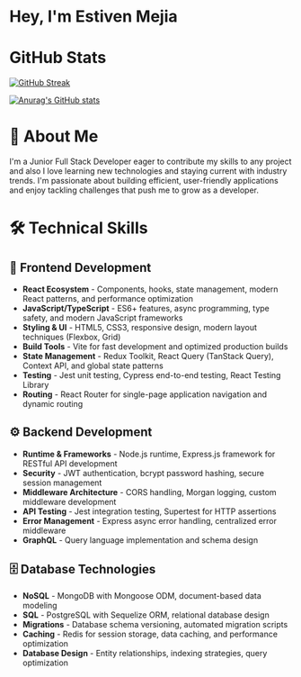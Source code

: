 
# Hey, I'm Estiven Mejia

# GitHub Stats

[![GitHub Streak](https://github-readme-streak-stats.herokuapp.com?user=estivenm06&theme=highcontrast&short_numbers=true)](https://git.io/streak-stats)

[![Anurag's GitHub stats](https://github-readme-stats.vercel.app/api?username=estivenm06)](https://github.com/anuraghazra/github-readme-stats)

# 🚀 About Me
I'm a Junior Full Stack Developer eager to contribute my skills to any project and also I love learning new technologies and staying current with industry trends. I'm passionate about building efficient, user-friendly applications and enjoy tackling challenges that push me to grow as a developer.

# 🛠️ Technical Skills
## 🎨 Frontend Development
- **React Ecosystem** - Components, hooks, state management, modern React patterns, and performance optimization
- **JavaScript/TypeScript** - ES6+ features, async programming, type safety, and modern JavaScript frameworks
- **Styling & UI** - HTML5, CSS3, responsive design, modern layout techniques (Flexbox, Grid)
- **Build Tools** - Vite for fast development and optimized production builds
- **State Management** - Redux Toolkit, React Query (TanStack Query), Context API, and global state patterns
- **Testing** - Jest unit testing, Cypress end-to-end testing, React Testing Library
- **Routing** - React Router for single-page application navigation and dynamic routing

## ⚙️ Backend Development
- **Runtime & Frameworks** - Node.js runtime, Express.js framework for RESTful API development
- **Security** - JWT authentication, bcrypt password hashing, secure session management
- **Middleware Architecture** - CORS handling, Morgan logging, custom middleware development
- **API Testing** - Jest integration testing, Supertest for HTTP assertions
- **Error Management** - Express async error handling, centralized error middleware
- **GraphQL** - Query language implementation and schema design

## 🗄️ Database Technologies
- **NoSQL** - MongoDB with Mongoose ODM, document-based data modeling
- **SQL** - PostgreSQL with Sequelize ORM, relational database design
- **Migrations** - Database schema versioning, automated migration scripts
- **Caching** - Redis for session storage, data caching, and performance optimization
- **Database Design** - Entity relationships, indexing strategies, query optimization
